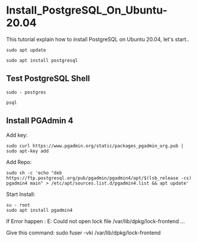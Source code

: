 # Install_PostgreSQL_On_Ubuntu-20.04
This tutorial explain how to install PostgreSQL on Ubuntu 20.04, let's start..

    sudo apt update
    
    sudo apt install postgresql
    
## Test PostgreSQL Shell

    sudo - postgres
    
    psql
    
## Install PGAdmin 4
Add key:

    sudo curl https://www.pgadmin.org/static/packages_pgadmin_org.pub | sudo apt-key add
    
Add Repo:

    sudo sh -c 'echo "deb https://ftp.postgresql.org/pub/pgadmin/pgadmin4/apt/$(lsb_release -cs) pgadmin4 main" > /etc/apt/sources.list.d/pgadmin4.list && apt update'

Start Install:
    
    su - root
    sudo apt install pgadmin4
    
If Error happen :
    E: Could not open lock file /var/lib/dpkg/lock-frontend ...
    
Give this command:
    sudo fuser -vki /var/lib/dpkg/lock-frontend
